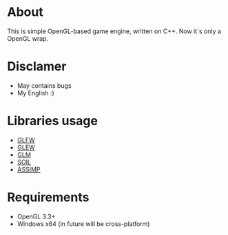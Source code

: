 # About
This is simple OpenGL-based game engine, written on C++. Now it`s only a OpenGL wrap.
# Disclamer
- May contains bugs
- My English :)
# Libraries usage
- [GLFW](http://www.glfw.org/ "GLFW link")
- [GLEW](http://glew.sourceforge.net/ "GLEW link")
- [GLM](https://glm.g-truc.net/0.9.9/index.html "GLM link")
- [SOIL](https://github.com/kbranigan/Simple-OpenGL-Image-Library "SOIL link")
- [ASSIMP](http://www.assimp.org/ "ASSIMP link")
# Requirements
- OpenGL 3.3+
- Windows x64 (in future will be cross-platform)
